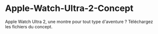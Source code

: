 # Apple-Watch-Ultra-2-Concept
Apple Watch Ultra 2, une montre pour tout type d'aventure ? Téléchargez les fichiers du concept.
